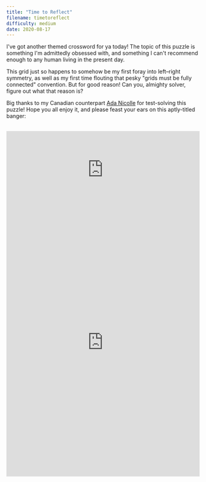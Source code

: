 ```yaml
---
title: "Time to Reflect"
filename: timetoreflect
difficulty: medium
date: 2020-08-17
---
```


I've got another themed crossword for ya today! The topic of this puzzle is something I'm admittedly obsessed with, and something I can't recommend enough to any human living in the present day.

This grid just so happens to somehow be my first foray into left–right symmetry, as well as my first time flouting that pesky "grids must be fully connected" convention. But for good reason! Can you, almighty solver, figure out what that reason is?

Big thanks to my Canadian counterpart [Ada Nicolle](https://luckyxwords.blogspot.com) for test-solving this puzzle! Hope you all enjoy it, and please feast your ears on this aptly-titled banger:<br/><br/>

<iframe width="100%" height="200" src="https://www.youtube.com/embed/2ubIhBZG9NA" frameborder="0" allow="accelerometer; autoplay; encrypted-media; gyroscope; picture-in-picture" allowfullscreen></iframe><br/>

<iframe height="700" width="100%" allowfullscreen="true" style="border:none;width: 100% !important;position: static;display: block !important;margin: 0 !important;"  name="80a395d458cc73db445abfa4d939b092b4a474d001c5431bf80bbf61485a14ea" src="https://amuselabs.com/pmm/crossword?id=9e77e76b&set=80a395d458cc73db445abfa4d939b092b4a474d001c5431bf80bbf61485a14ea&embed=1&compact=1&maxCols=2"></iframe>